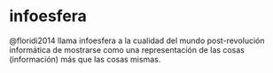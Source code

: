 # infoesfera
@floridi2014 llama infoesfera a la cualidad del mundo post-revolución informática de mostrarse como una representación de las cosas (información) más que las cosas mismas.
